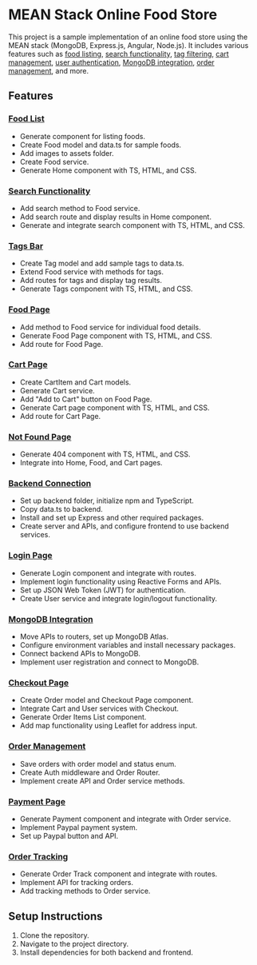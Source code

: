 # MEAN Stack Online Food Store

This project is a sample implementation of an online food store using the MEAN stack (MongoDB, Express.js, Angular, Node.js). It includes various features such as [food listing](#food-list), [search functionality](#search-functionality), [tag filtering](#tags-bar), [cart management](#cart-page), [user authentication](#login-page), [MongoDB integration](#mongodb-integration), [order management](#order-management), and more.

## Features

### [Food List](#food-list)
- Generate component for listing foods.
- Create Food model and data.ts for sample foods.
- Add images to assets folder.
- Create Food service.
- Generate Home component with TS, HTML, and CSS.

### [Search Functionality](#search-functionality)
- Add search method to Food service.
- Add search route and display results in Home component.
- Generate and integrate search component with TS, HTML, and CSS.

### [Tags Bar](#tags-bar)
- Create Tag model and add sample tags to data.ts.
- Extend Food service with methods for tags.
- Add routes for tags and display tag results.
- Generate Tags component with TS, HTML, and CSS.

### [Food Page](#food-page)
- Add method to Food service for individual food details.
- Generate Food Page component with TS, HTML, and CSS.
- Add route for Food Page.

### [Cart Page](#cart-page)
- Create CartItem and Cart models.
- Generate Cart service.
- Add "Add to Cart" button on Food Page.
- Generate Cart page component with TS, HTML, and CSS.
- Add route for Cart Page.

### [Not Found Page](#not-found-page)
- Generate 404 component with TS, HTML, and CSS.
- Integrate into Home, Food, and Cart pages.

### [Backend Connection](#backend-connection)
- Set up backend folder, initialize npm and TypeScript.
- Copy data.ts to backend.
- Install and set up Express and other required packages.
- Create server and APIs, and configure frontend to use backend services.

### [Login Page](#login-page)
- Generate Login component and integrate with routes.
- Implement login functionality using Reactive Forms and APIs.
- Set up JSON Web Token (JWT) for authentication.
- Create User service and integrate login/logout functionality.

### [MongoDB Integration](#mongodb-integration)
- Move APIs to routers, set up MongoDB Atlas.
- Configure environment variables and install necessary packages.
- Connect backend APIs to MongoDB.
- Implement user registration and connect to MongoDB.

### [Checkout Page](#checkout-page)
- Create Order model and Checkout Page component.
- Integrate Cart and User services with Checkout.
- Generate Order Items List component.
- Add map functionality using Leaflet for address input.

### [Order Management](#order-management)
- Save orders with order model and status enum.
- Create Auth middleware and Order Router.
- Implement create API and Order service methods.

### [Payment Page](#payment-page)
- Generate Payment component and integrate with Order service.
- Implement Paypal payment system.
- Set up Paypal button and API.

### [Order Tracking](#order-tracking)
- Generate Order Track component and integrate with routes.
- Implement API for tracking orders.
- Add tracking methods to Order service.

## Setup Instructions

1. Clone the repository.
2. Navigate to the project directory.
3. Install dependencies for both backend and frontend.
